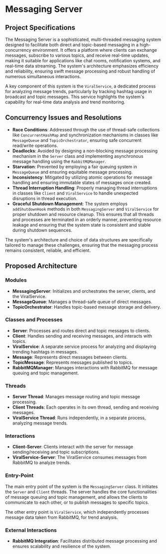 # Messaging Server

## Project Specifications

The Messaging Server is a sophisticated, multi-threaded messaging system designed to facilitate both direct and
topic-based messaging in a high-concurrency environment. It offers a platform where clients can exchange messages,
subscribe to various topics, and receive real-time updates, making it suitable for applications like chat rooms,
notification systems, and real-time data streaming. The system's architecture emphasizes efficiency and reliability,
ensuring swift message processing and robust handling of numerous simultaneous interactions.

A key component of this system is the `ViralService`, a dedicated process for analyzing message trends, particularly by
tracking hashtag usage in broadcast and topic messages. This service highlights the system's capability for real-time
data analysis and trend monitoring.

## Concurrency Issues and Resolutions

- **Race Conditions**: Addressed through the use of thread-safe collections like `ConcurrentHashMap` and synchronization
  mechanisms in classes like `MessageQueue` and `TopicOrchestrator`, ensuring safe concurrent read/write operations.
- **Deadlocks**: Avoided by designing a non-blocking message processing mechanism in the `Server` class and implementing
  asynchronous message handling using the `RabbitMQManager`.
- **Starvation**: Prevented by employing a fair queuing system in `MessageQueue` and ensuring equitable message
  processing.
- **Inconsistency**: Mitigated by utilizing atomic operations for message handling and ensuring immutable states of
  messages once created.
- **Thread Interruption Handling**: Properly managing thread interruptions in classes like `Client` and `ViralService`
  to handle unexpected disruptions in thread execution.
- **Graceful Shutdown Management**: The system employs `addShutdownHook` methods in both `MessagingServer`
  and `ViralService` for proper shutdown and resource cleanup. This ensures that all threads and processes are
  terminated in an orderly manner, preventing resource leakage and ensuring that the system state is consistent and
  stable during shutdown sequences.

The system's architecture and choice of data structures are specifically tailored to manage these challenges, ensuring
that the messaging process remains consistent, reliable, and efficient.

## Proposed Architecture

### Modules

- **MessagingServer**: Initializes and orchestrates the server, clients, and the ViralService.
- **MessageQueue**: Manages a thread-safe queue of direct messages.
- **TopicOrchestrator**: Handles topic-based message storage and delivery.

### Classes and Processes

- **Server**: Processes and routes direct and topic messages to clients.
- **Client**: Handles sending and receiving messages, and interacts with topics.
- **ViralService**: A separate service process for analyzing and displaying trending hashtags in messages.
- **Message**: Represents direct messages between clients.
- **TopicMessage**: Represents messages published to topics.
- **RabbitMQManager**: Manages interactions with RabbitMQ for message queuing and topic management.

### Threads

- **Server Thread**: Manages message routing and topic message processing.
- **Client Threads**: Each operates in its own thread, sending and receiving messages.
- **ViralService Thread**: Runs independently, in a separate process, analyzing message trends.

### Interactions

- **Client-Server**: Clients interact with the server for message sending/receiving and topic subscriptions.
- **ViralService-Server**: The ViralService consumes messages from RabbitMQ to analyze trends.

### Entry-Point

The main entry point of the system is the `MessagingServer` class. It initiates the `Server` and `Client` threads. The
server handles the core functionalities of message queuing and topic management, and allows the clients to communicate
to each other, or to publish messages to specific topics.

The other entry point is `ViralService`, which independently processes message data taken from RabbitMQ, for trend
analysis.

### External Interactions

- **RabbitMQ Integration**: Facilitates distributed message processing and ensures scalability and resilience of the
  system.
